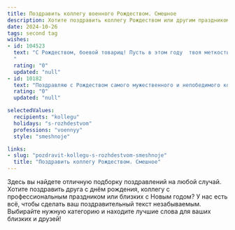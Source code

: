 ```yaml
---
title: Поздравить коллегу военного Рождеством. Смешное
description: Хотите поздравить коллегу Рождеством или другим праздником? Наш ИИ создаст незабываемое поздравление, а вы обязательно выделитесь среди других.  
date: 2024-10-26
tags: second tag
wishes:
- id: 104523
  text: "С Рождеством, боевой товарищ! Пусть в этом году  твоя меткость будет не хуже, чем при стрельбе, а запасы боеприпасов (мандаринов и конфет) — неисчерпаемыми!  Желаю тебе мирного неба над головой,  пусть враги будут только в компьютерной игре, а  в жизни – только веселье и радость!
  "
  rating: "0"
  updated: "null"
- id: 10182
  text: "Поздравляю с Рождеством самого мужественного и непобедимого коллегу! Желаю, чтобы в твоем танке всегда было тепло, как в рождественской печке, а пушка стреляла только пробками от шампанского. Чтобы враги боялись тебя, как чёрта ладана, а друзья любили, как родного брата. И пусть в твоей жизни будет столько счастья, сколько звезд на небе и столько удачи, сколько пуль в автомате."
  rating: "0"
  updated: "null"

selectedValues:
  recipients: "kollegu"
  holidays: "s-rozhdestvom"
  professions: "voennyy"
  style: "smeshnoje"

links:
- slug: "pozdravit-kollegu-s-rozhdestvom-smeshnoje"
  title: "Поздравить коллегу Рождеством. Смешное"
---
```


Здесь вы найдете отличную подборку поздравлений на любой случай.
Хотите поздравить друга с днём рождения, коллегу с профессиональным праздником или близких с Новым годом? У нас есть всё, чтобы сделать ваш поздравительный текст незабываемым. Выбирайте нужную категорию и находите лучшие слова для ваших близких и друзей!
